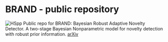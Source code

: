 # BRAND - public repository
![HSpp](H.png=100x)
Public repo for BRAND: Bayesian  Robust  Adaptive  Novelty Detector. A two-stage Bayesian Nonparametric model for novelty detection with robust prior information. [arXiv](https://arxiv.org/abs/2006.09012)
